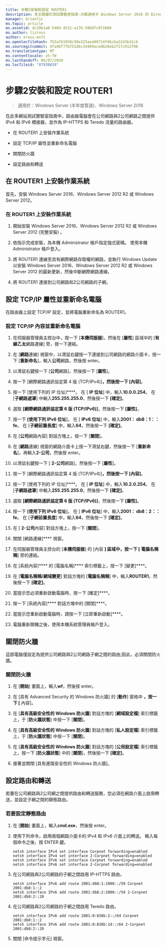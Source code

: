 ```yaml
---
title: 步驟2安裝和設定 ROUTER1
description: 本主題屬於測試實驗室指南-示範適用于 Windows Server 2016 的 DirectAccess 多網站部署
manager: brianlic
ms.topic: article
ms.assetid: dc20b1a0-540d-4531-a176-50b87c071600
ms.author: lizross
author: eross-msft
ms.openlocfilehash: 753af61939c50e225aea09714f46cba22d3b31cb
ms.sourcegitcommit: dfa48f77b751dbc34409aced628eb2f17c912f08
ms.translationtype: MT
ms.contentlocale: zh-TW
ms.lasthandoff: 08/07/2020
ms.locfileid: "87939839"
---
```

# <a name="step-2-install-and-configure-router1"></a>步驟2安裝和設定 ROUTER1

>適用於：Windows Server (半年度管道)、Windows Server 2016

在此多網站測試實驗室指南中，路由器電腦會在公司網路與2公司網路之間提供 IPv4 和 IPv6 橋接器，並作為 IP-HTTPS 和 Teredo 流量的路由器。

- 在 ROUTER1 上安裝作業系統

- 設定 TCP/IP 屬性並重新命名電腦

- 關閉防火牆

- 設定路由和轉送

## <a name="install-the-operating-system-on-router1"></a>在 ROUTER1 上安裝作業系統
首先，安裝 Windows Server 2016、Windows Server 2012 R2 或 Windows Server 2012。

### <a name="to-install-the-operating-system-on-router1"></a>在 ROUTER1 上安裝作業系統

1.  開始安裝 Windows Server 2016、Windows Server 2012 R2 或 Windows Server 2012 (完整安裝) 。

2.  依指示完成安裝，為本機 Administrator 帳戶指定強式密碼。 使用本機 Administrator 帳戶登入。

3.  將 ROUTER1 連線至具有網際網路存取權的網路，並執行 Windows Update 以安裝 Windows Server 2016、Windows Server 2012 R2 或 Windows Server 2012 的最新更新，然後中斷網際網路連線。

4.  將 ROUTER1 連接到公司網路和2公司網路的子網。

## <a name="configure-tcpip-properties-and-rename-the-computer"></a>設定 TCP/IP 屬性並重新命名電腦
在路由器上設定 TCP/IP 設定，並將電腦重新命名為 ROUTER1。

### <a name="to-configure-tcpip-properties-and-rename-the-computer"></a>設定 TCP/IP 內容並重新命名電腦

1.  在伺服器管理員主控台中，按一下 [**本機伺服器**]，然後在 [**屬性**] 區域中的 [**有線乙太**網路連線] 旁，按一下連結。

2.  在 [**網路**連線] 視窗中，以滑鼠右鍵按一下連接到公司網路的網路介面卡，按一下 [**重新命名**]，輸入**公司**網路，然後按 enter。

3.  以滑鼠右鍵按一下 [**公司**網路]，然後按一下 [**屬性**]。

4.  按一下 [網際網路通訊協定第 4 版 (TCP/IPv4)]****，然後按一下 [內容]****。

5.  按一下 [使用下列的 IP 位址]****。 在 [ **IP 位址**] 中，輸入**10.0.0.254**。 在 [**子網路遮罩**] 中輸入**255.255.255.0**，然後按一下 **[確定]**。

6.  選取 **[網際網路通訊協定第 6 版 (TCP/IPv6)]**，然後按一下 **[屬性]**。

7.  按一下 **[使用下列 IPv6 位址**]。 在 [ **IPv6 位址**] 中，輸入**2001： db8：1：： fe**。 在 [**子網前置長度**] 中，輸入**64**，然後按一下 **[確定]**。

8.  在 [**公司**網路內容] 對話方塊上，按一下 [**關閉**]。

9. 在 [**網路**連線] 視窗的網路介面卡上按一下滑鼠右鍵，然後按一下 [**重新命名**]，再輸入**2-公司**，然後按 enter。

10. 以滑鼠右鍵按一下 [ **2-公司**網路]，然後按一下 [**屬性**]。

11. 按一下 [網際網路通訊協定第 4 版 (TCP/IPv4)]****，然後按一下 [內容]****。

12. 按一下 [使用下列的 IP 位址]****。 在 [ **IP 位址**] 中，輸入**10.2.0.254**。 在 [**子網路遮罩**] 中輸入**255.255.255.0**，然後按一下 **[確定]**。

13. 選取 **[網際網路通訊協定第 6 版 (TCP/IPv6)]**，然後按一下 **[屬性]**。

14. 按一下 **[使用下列 IPv6 位址**]。 在 [ **IPv6 位址**] 中，輸入**2001： db8：2：： fe**。 在 [**子網前置長度**] 中，輸入**64**，然後按一下 **[確定]**。

15. 在 [ **2-公司**內容] 對話方塊上，按一下 [**關閉**]。

16. 關閉 [網路連線]**** 視窗。

17. 在伺服器管理員主控台的 [**本機伺服器**] 的 [內容 **] 區域中，按一下 [** **電腦名稱稱**] 旁的連結。

18. 在 [系統內容]**** 的 [電腦名稱]**** 索引標籤上，按一下 [變更]****。

19. 在 [**電腦名稱稱/網域變更**] 對話方塊的 [**電腦名稱稱**] 中，輸入**ROUTER1**，然後按一下 **[確定]**。

20. 當提示您必須重新啟動電腦時，按一下 [確定]****。

21. 按一下 [系統內容]**** 對話方塊中的 [關閉]****。

22. 當提示您重新啟動電腦時，請按一下 [立即重新啟動]****。

23. 電腦重新開機之後，使用本機系統管理員帳戶登入。

## <a name="turn-off-the-firewall"></a>關閉防火牆
這部電腦僅設定為提供公司網路與2公司網路子網之間的路由;因此，必須關閉防火牆。

### <a name="to-turn-off-the-firewall"></a>關閉防火牆

1.  在 [**開始**] 畫面上，輸入**wf**，然後按 enter。

2.  在 [具有 Advanced Security 的 Windows 防火牆] 的 [**動作**] 窗格中 **，按一下 [** 內容]。

3.  在 [**具有高級安全性的 Windows 防火牆**] 對話方塊的 [**網域設定檔**] 索引標籤上，于 [**防火牆狀態**] 中按一下 [**關閉**]。

4.  在 [**具有高級安全性的 Windows 防火牆**] 對話方塊的 [**私人設定檔**] 索引標籤上，于 [**防火牆狀態**] 中按一下 [**關閉**]。

5.  在 [**具有高級安全性的 Windows 防火牆**] 對話方塊的 [**公用設定檔**] 索引標籤上，按一下 [**防火牆狀態**] 中的 [**關閉**]，然後按一下 **[確定]**。

6.  接著並關閉 [具有進階安全性的 Windows 防火牆]。

## <a name="configure-routing-and-forwarding"></a>設定路由和轉送
若要在公司網路與2公司網之間提供路由和轉送服務，您必須在網路介面上啟用轉送，並設定子網之間的靜態路由。

### <a name="to-configure-static-routes"></a>若要設定靜態路由

1.  在 [**開始**] 畫面上，輸入**cmd.exe**，然後按 enter。

2.  使用下列命令，啟用兩個網路介面卡的 IPv4 和 IPv6 介面上的轉送。 輸入每個命令之後，按 ENTER 鍵。

    ```
    netsh interface IPv4 set interface Corpnet forwarding=enabled
    netsh interface IPv4 set interface 2-Corpnet forwarding=enabled
    netsh interface IPv6 set interface Corpnet forwarding=enabled
    netsh interface IPv6 set interface 2-Corpnet forwarding=enabled
    ```

3.  在公司網路與2公司網路的子網之間啟用 IP-HTTPS 路由。

    ```
    netsh interface IPv6 add route 2001:db8:1:1000::/59 Corpnet 2001:db8:1::2
    netsh interface IPv6 add route 2001:db8:2:2000::/59 2-Corpnet 2001:db8:2::20
    ```

4.  在公司網路與2公司網路的子網之間啟用 Teredo 路由。

    ```
    netsh interface IPv6 add route 2001:0:836b:2::/64 Corpnet 2001:db8:1::2
    netsh interface IPv6 add route 2001:0:836b:14::/64 2-Corpnet 2001:db8:2::20
    ```

5.  關閉 [命令提示字元] 視窗。
